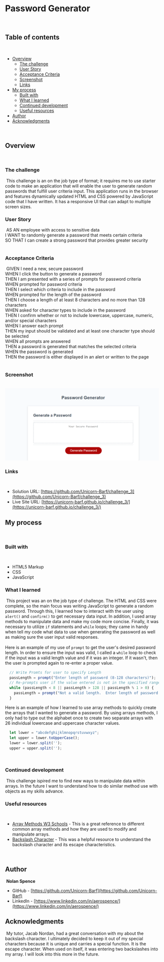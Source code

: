 # Password Generator
​
## Table of contents
​
- [Overview](#overview)
  - [The challenge](#the-challenge)
  - [User Story](#user-story)
  - [Acceptance Criteria](#acceptance-criteria)
  - [Screenshot](#screenshot)
  - [Links](#links)
- [My process](#my-process)
  - [Built with](#built-with)
  - [What I learned](#what-i-learned)
  - [Continued development](#continued-development)
  - [Useful resources](#useful-resources)
- [Author](#author)
- [Acknowledgments](#acknowledgments)

​
## Overview
​
### The challenge
​
This challenge is an on the job type of format; it requires me to use starter code to make an application that will enable the user to generate random passwords that fulfill user criteria input.  This application runs in the browser and features dynamically updated HTML and CSS powered by JavaScript code that I have written.  It has a responsive UI that can adapt to multiple screen sizes.

### User Story
​
AS AN employee with access to sensitive data\
I WANT to randomly generate a password that meets certain criteria\
SO THAT I can create a strong password that provides greater security\
​
### Acceptance Criteria
​
GIVEN I need a new, secure password\
WHEN I click the button to generate a password\
THEN I am presented with a series of prompts for password criteria\
WHEN prompted for password criteria\
THEN I select which criteria to include in the password\
WHEN prompted for the length of the password\
THEN I choose a length of at least 8 characters and no more than 128 characters\
WHEN asked for character types to include in the password\
THEN I confirm whether or not to include lowercase, uppercase, numeric, and/or special characters\
WHEN I answer each prompt\
THEN my input should be validated and at least one character type should be selected\
WHEN all prompts are answered\
THEN a password is generated that matches the selected criteria\
WHEN the password is generated\
THEN the password is either displayed in an alert or written to the page\
​
### Screenshot
​
![My Website](./assets/images/pass_screenshot.png)
​
### Links
​
- Solution URL: [https://github.com/Unicorn-Barf/challenge_3](https://github.com/Unicorn-Barf/challenge_3)
- Live Site URL: [https://unicorn-barf.github.io/challenge_3/](https://unicorn-barf.github.io/challenge_3/)
​
## My process
​
### Built with
​
- HTML5 Markup
- CSS
- JavaScript
​
### What I learned
​
This project was an on the job type of challenge.  The HTML and CSS were complete, so the main focus was writing JavaScript to generate a random password.  Through this, I learned how to interact with the user using `alert()` and `confirm()` to get necessary data input.  In addition, I used array methods to manipulate data and make my code more concise.  Finally, it was necessary to utilize `if` statements and `while` loops; they came in handy when tell my code what data to use when generating the password as well as making sure the user input valid responses.\
\
Here is an example of my use of `prompt` to get the user's desired password length.  In order to ensure the input was valid, I called a `while` loop to check if the input was a valid length value and if it was an integer.  If it wasn't, then the user is prompted again to re-enter a proper value.

```js
  // Write Promts for user to specify Length
  passLength = prompt("Enter length of password (8-128 characters)");
  // Re-prompts user if the value entered is not in the specified range or isn't an integer
  while (passLength < 8 || passLength > 128 || passLength % 1 > 0) {
    passLength = prompt("Not a valid length.  Enter length of password (8-128 characters)");
  }
```
Here is an example of how I learned to use array methods to quickly create the arrays that I wanted to generate a password.  By using arrays methods, I only had to type out the alphabet once to create two separate arrays with 26 individual lowercase and uppercase character values.
```js
  let lower = "abcdefghijklmnopqrstuvwxyz";
  let upper = lower.toUpperCase();
  lower = lower.split('');
  upper = upper.split('');
  ```
​
​
### Continued development
​
This challenge ispired me to find new ways to manipulate data within arrays.  In the future I want to understand how to do similar method use with objects as my skills advance.

### Useful resources
​
- [Array Methods W3 Schools](https://www.w3schools.com/js/js_array_methods.asp) - This is a great reference to different common array methods and how they are used to modify and manipulate arrays.
- [Backslash Character](https://www.afterhoursprogramming.com/tutorial/javascript/backslash-characters/) - This was a helpful resource to understand the backslash character and its escape characteristics.

​
## Author
​
**Nolan Spence**
- GitHub - [https://github.com/Unicorn-Barf](https://github.com/Unicorn-Barf)
- LinkedIn - [https://www.linkedin.com/in/aerospence/](https://www.linkedin.com/in/aerospence/)
​
## Acknowledgments
​
My tutor, Jacab Nordan, had a great conversation with my about the backslash character.  I ultimately decided to keep it out of my special characters because it is unique and carries a special function.  It is the escape character.  When used on itself, it was entering two backslashes into my array.  I will look into this more in the future.